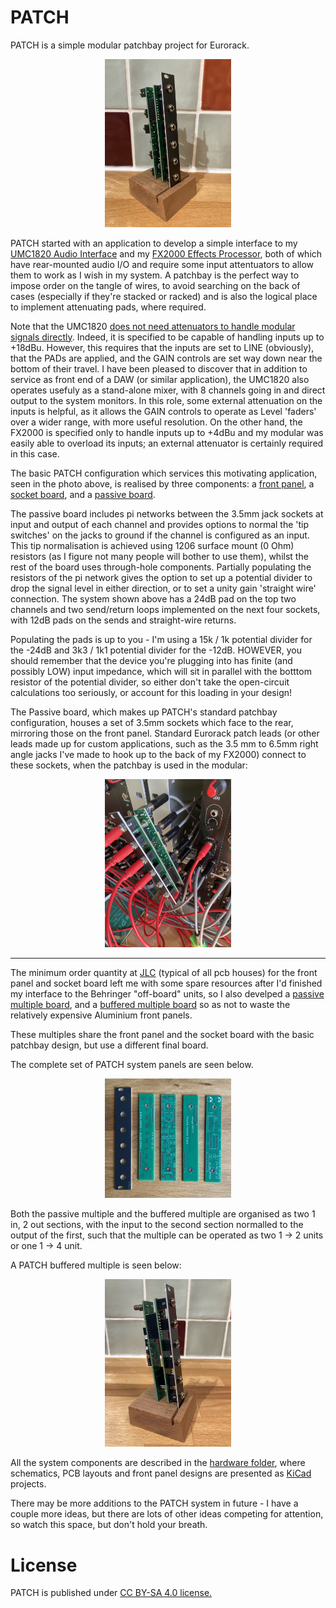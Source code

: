 # PATCH
PATCH is a simple modular patchbay project for Eurorack.

<p width=100%, align="center">
<img width=40%, src="https://github.com/m0xpd/PATCH/blob/main/Hardware/Images/Patch%20Perspective.jpg">
</p>

PATCH started with an application to develop a simple interface to my [UMC1820 Audio Interface](https://www.behringer.com/product.html?modelCode=0805-AAN) and my [FX2000 Effects Processor](https://www.behringer.com/product.html?modelCode=P0A3P), both of which have rear-mounted audio I/O and require some input attentuators to allow them to work as I wish in my system. A patchbay is the perfect way to impose order on the tangle of wires, to avoid searching on the back of cases (especially if they're stacked or racked) and is also the logical place to implement attenuating pads, where required. 

Note that the UMC1820 [does not need attenuators to handle modular signals directly](https://modwiggler.com/forum/viewtopic.php?p=2936306#p2936306). Indeed, it is specified to be capable of handling inputs up to +18dBu. However, this requires that the inputs are set to LINE (obviously), that the PADs are applied, and the GAIN controls are set way down near the bottom of their travel. I have been pleased to discover that in addition to service as front end of a DAW (or similar application), the UMC1820 also operates usefuly as a stand-alone mixer, with 8 channels going in and direct output to the system monitors. In this role, some external attenuation on the inputs is helpful, as it allows the GAIN controls to operate as Level 'faders' over a wider range, with more useful resolution. On the other hand, the FX2000 is specified only to handle inputs up to +4dBu and my modular was easily able to overload its inputs; an external attenuator is certainly required in this case. 

The basic PATCH configuration which services this motivating application, seen in the photo above, is realised by three components: a [front panel](https://github.com/m0xpd/PATCH/tree/main/Hardware/Front%20Panel#readme), a [socket board](https://github.com/m0xpd/PATCH/tree/main/Hardware/Socket%20Board#readme), and a [passive board](https://github.com/m0xpd/PATCH/tree/main/Hardware/Passive%20Board#readme). 

The passive board includes pi networks between the 3.5mm jack sockets at input and output of each channel and provides options to normal the 'tip switches' on the jacks to ground if the channel is configured as an input. This tip normalisation is achieved using 1206 surface mount (0 Ohm) resistors (as I figure not many people will bother to use them), whilst the rest of the board uses through-hole components. Partially populating the resistors of the pi network gives the option to set up a potential divider to drop the signal level in either direction, or to set a unity gain 'straight wire' connection. The system shown above has a 24dB pad on the top two channels and two send/return loops implemented on the next four sockets, with 12dB pads on the sends and straight-wire returns.

Populating the pads is up to you - I'm using a 15k / 1k potential divider for the -24dB and 3k3 / 1k1 potential divider for the -12dB. HOWEVER, you should remember that the device you're plugging into has finite (and possibly LOW) input impedance, which will sit in parallel with the botttom resistor of the potential divider, so either don't take the open-circuit calculations too seriously, or account for this loading in your design!

The Passive board, which makes up PATCH's standard patchbay configuration, houses a set of 3.5mm sockets which face to the rear, mirroring those on the front panel. Standard Eurorack patch leads (or other leads made up for custom applications, such as the 3.5 mm to 6.5mm right angle jacks I've made to hook up to the back of my FX2000) connect to these sockets, when the patchbay is used in the modular:

<p width=100%, align="center">
<img width=40%, src="https://github.com/m0xpd/PATCH/blob/main/Hardware/Images/Patching%20in%20the%20Modular.jpg">
</p>

***

The minimum order quantity at [JLC](https://jlcpcb.com/) (typical of all pcb houses) for the front panel and socket board left me with some spare resources after I'd finished my interface to the Behringer "off-board" units, so I also develped a [passive multiple board](https://github.com/m0xpd/PATCH/tree/main/Hardware/Passive%20Multiple%20Board#readme), and a [buffered multiple board](https://github.com/m0xpd/PATCH/tree/main/Hardware/Buffered%20Multiple%20Board#readme) so as not to waste the relatively expensive Aluminium front panels. 

These multiples share the front panel and the socket board with the basic patchbay design, but use a different final board. 

The complete set of PATCH system panels are seen below.

<p width=100%, align="center">
<img width=40%, src="https://github.com/m0xpd/PATCH/blob/main/Hardware/Images/Patch%20Elements.jpg">
</p>

Both the passive multiple and the buffered multiple are organised as two 1 in, 2 out sections, with the input to the second section normalled to the output of the first, such that the multiple can be operated as two 1 -> 2 units or one 1 -> 4 unit.

A PATCH buffered multiple is seen below:

<p width=100%, align="center">
<img width=40%, src="https://github.com/m0xpd/PATCH/blob/main/Hardware/Images/Buffered%20Mult%20Side.jpg">
</p>

All the system components are described in the [hardware folder](https://github.com/m0xpd/PATCH/blob/main/Hardware/README.md), where schematics, PCB layouts and front panel designs are presented as [KiCad](https://www.kicad.org/) projects.

There may be more additions to the PATCH system in future - I have a couple more ideas, but there are lots of other ideas competing for attention, so watch this space, but don't hold your breath.

# License

PATCH is published under [CC BY-SA 4.0 license.](https://github.com/m0xpd/PATCH/blob/main/LICENSE.txt)




